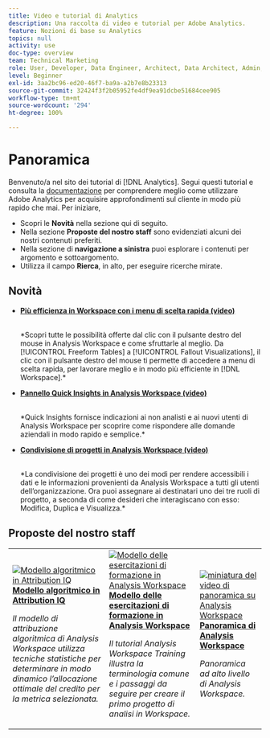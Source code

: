```yaml
---
title: Video e tutorial di Analytics
description: Una raccolta di video e tutorial per Adobe Analytics.
feature: Nozioni di base su Analytics
topics: null
activity: use
doc-type: overview
team: Technical Marketing
role: User, Developer, Data Engineer, Architect, Data Architect, Admin, Leader
level: Beginner
exl-id: 3aa2bc96-ed20-46f7-ba9a-a2b7e8b23313
source-git-commit: 32424f3f2b05952fe4df9ea91dcbe51684cee905
workflow-type: tm+mt
source-wordcount: '294'
ht-degree: 100%

---
```


# Panoramica

Benvenuto/a nel sito dei tutorial di [!DNL Analytics].  Segui questi tutorial e consulta la [documentazione](https://docs.adobe.com/content/help/it-IT/analytics/landing/home.html) per comprendere meglio come utilizzare Adobe Analytics per acquisire approfondimenti sul cliente in modo più rapido che mai.  Per iniziare,
* Scopri le **Novità** nella sezione qui di seguito.
* Nella sezione **Proposte del nostro staff** sono evidenziati alcuni dei nostri contenuti preferiti.
* Nella sezione di **navigazione a sinistra** puoi esplorare i contenuti per argomento e sottoargomento.
* Utilizza il campo **Rierca**, in alto, per eseguire ricerche mirate.

## Novità

* **[Più efficienza in Workspace con i menu di scelta rapida (video)](analysis-workspace/navigating-workspace-projects/right-click-for-workspace-efficiency.md)**

   <br>
   *Scopri tutte le possibilità offerte dal clic con il pulsante destro del mouse in Analysis Workspace e come sfruttarle al meglio. Da [!UICONTROL Freeform Tables] a [!UICONTROL Fallout Visualizations], il clic con il pulsante destro del mouse ti permette di accedere a menu di scelta rapida, per lavorare meglio e in modo più efficiente in [!DNL Workspace].*

* **[Pannello Quick Insights in Analysis Workspace (video)](analysis-workspace/using-panels/quick-insights-panel-in-analysis-workspace.md)**

   <br>
   *Quick Insights fornisce indicazioni ai non analisti e ai nuovi utenti di Analysis Workspace per scoprire come rispondere alle domande aziendali in modo rapido e semplice.*

* **[Condivisione di progetti in Analysis Workspace (video)](analysis-workspace/curate-and-share-projects/project-sharing-in-analysis-workspace.md)**

   <br>
   *La condivisione dei progetti è uno dei modi per rendere accessibili i dati e le informazioni provenienti da Analysis Workspace a tutti gli utenti dell’organizzazione. Ora puoi assegnare ai destinatari uno dei tre ruoli di progetto, a seconda di come desideri che interagiscano con esso: Modifica, Duplica e Visualizza.*

## Proposte del nostro staff

<table>
<tr>
  <td>
    <a href="analysis-workspace/attribution-iq/algorithmic-model-in-attribution-iq.md">
      <img alt="Modello algoritmico in Attribution IQ" src="assets/36205.jpg" />
    </a>
    <div>
      <a href="analysis-workspace/attribution-iq/algorithmic-model-in-attribution-iq.md">
    <strong>Modello algoritmico in Attribution IQ</strong>
    </a>
    </div>
    <p>
    <em>Il modello di attribuzione algoritmica di Analysis Workspace utilizza tecniche statistiche per determinare in modo dinamico l’allocazione ottimale del credito per la metrica selezionata.</em>
    <p>
  </td>
   <td>
    <a href="analysis-workspace/navigating-workspace-projects/training-tutorial-template-in-analysis-workspace.md">
      <img alt="Modello delle esercitazioni di formazione in Analysis Workspace" src="assets/33773.jpg" />
    </a>
    <div>
      <a href="analysis-workspace/navigating-workspace-projects/training-tutorial-template-in-analysis-workspace.md">
    <strong>Modello delle esercitazioni di formazione in Analysis Workspace</strong>
    </a>
    </div>
    <p>
    <em>Il tutorial Analysis Workspace Training illustra la terminologia comune e i passaggi da seguire per creare il primo progetto di analisi in Workspace.</em>
    <p>
  </td>
  <td>
    <a href="analysis-workspace/analysis-workspace-basics/analysis-workspace-overview.md">
      <img alt="miniatura del video di panoramica su Analysis Workspace" src="assets/thumb_analysis-workspace-overview.png" />
    </a>
    <div>
      <a href="analysis-workspace/analysis-workspace-basics/analysis-workspace-overview.md">
    <strong>Panoramica di Analysis Workspace</strong>
    </a>
    </div>
    <p>
    <em>Panoramica ad alto livello di Analysis Workspace.</em>
    <p>
  </td>
</tr>
</table>
